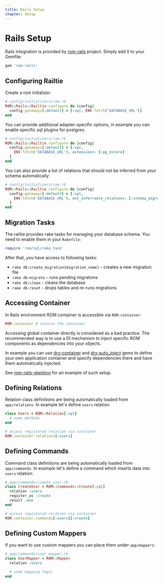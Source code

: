 ```yaml
---
title: Rails Setup
chapter: Setup
---
```


# Rails Setup

Rails integration is provided by
[rom-rails](https://github.com/rom-rb/rom-rails) project. Simply add it to your
Gemfile:

``` ruby
gem 'rom-rails'
```

## Configuring Railtie

Create a rom initializer:

``` ruby
# config/initializers/rom.rb
ROM::Rails::Railtie.configure do |config|
  config.gateways[:default] = [:sql, ENV.fetch('DATABASE_URL')]
end
```

You can provide additional adapter-specific options, in example you can enable
specific sql plugins for postgres:

``` ruby
# config/initializers/rom.rb
ROM::Rails::Railtie.configure do |config|
  config.gateways[:default] = [:sql,
    ENV.fetch('DATABASE_URL'), extensions: [:pg_hstore]
  ]
end
```

You can also provide a list of relations that should not be inferred from your
schema automatically:

``` ruby
# config/initializers/rom.rb
ROM::Rails::Railtie.configure do |config|
  config.gateways[:default] = [:sql,
    ENV.fetch('DATABASE_URL'), not_inferrable_relations: [:schema_migrations]
  ]
end
```

## Migration Tasks

The railtie provides rake tasks for managing your database schema. You need to
enable them in your `Rakefile`:

``` ruby
require 'rom/sql/rake_task'
```

After that, you have access to following tasks:

* `rake db:create_migration[migration_name]` - creates a new migration file
* `rake db:migrate` - runs pending migrations
* `rake db:clean` - cleans the database
* `rake db:reset` - drops tables and re-runs migrations

## Accessing Container

In Rails environment ROM container is accessible via `ROM.container`:

``` ruby
ROM.container # returns the container
```

Accessing global container directly is considered as a bad practice. The
recommended way is to use a DI mechanism to inject specific ROM components as
dependencies into your objects.

In example you can use [dry-container](https://github.com/dryrb/dry-container)
and [dry-auto_inject](https://github.com/dryrb/dry-auto_inject) gems to define
your own application container and specify dependencies there and have them
automatically injected.

See [rom-rails-skeleton](https://github.com/solnic/rom-rails-skeleton) for an
example of such setup.

## Defining Relations

Relation class definitions are being automatically loaded from `app/relations`.
In example let's define `users` relation:

``` ruby
class Users < ROM::Relation[:sql]
  # some methods
end

# access registered relation via container
ROM.container.relations[:users]
```

## Defining Commands

Command class definitions are being automatically loaded from `app/commands`.
In example let's define a command which inserts data into `users` relation:

``` ruby
# app/commands/create_user.rb
class CreateUser < ROM::Commands::Create[:sql]
  relation :users
  register_as :create
  result :one
end

# access registered relation via container
ROM.container.commands[:users][:create]
```

## Defining Custom Mappers

If you want to use custom mappers you can place them under `app/mappers`:

``` ruby
# app/commands/user_mapper.rb
class UserMapper < ROM::Mapper
  relation :users

  # some mapping logic
end
```
